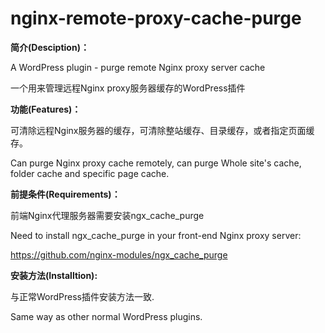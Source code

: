 # nginx-remote-proxy-cache-purge

<strong>简介(Desciption)：</strong>

A WordPress plugin - purge remote Nginx proxy server cache

一个用来管理远程Nginx proxy服务器缓存的WordPress插件

<strong>功能(Features)：</strong>

可清除远程Nginx服务器的缓存，可清除整站缓存、目录缓存，或者指定页面缓存。

Can purge Nginx proxy cache remotely, can purge Whole site's cache, folder cache and specific page cache.

<strong>前提条件(Requirements)：</strong></strong>

前端Nginx代理服务器需要安装ngx_cache_purge

Need to install ngx_cache_purge in your front-end Nginx proxy server:

https://github.com/nginx-modules/ngx_cache_purge

<strong>安装方法(Installtion):</strong>

与正常WordPress插件安装方法一致.

Same way as other normal WordPress plugins.
